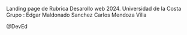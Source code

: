 Landing page de Rubrica Desarollo web 2024.
Universidad de la Costa
Grupo :
  Edgar Maldonado Sanchez
  Carlos Mendoza Villa 

@DevEd
